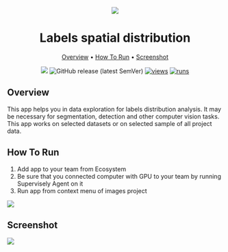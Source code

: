 <div align="center" markdown> 

<img src="https://i.imgur.com/MGi3NXG.jpg"/>

# Labels spatial distribution
  
<p align="center">

  <a href="#overview">Overview</a> •
  <a href="#How-To-Run">How To Run</a> •
  <a href="#Explanation">Screenshot</a>
</p>

[![](https://img.shields.io/badge/slack-chat-green.svg?logo=slack)](https://supervise.ly/slack) 
![GitHub release (latest SemVer)](https://img.shields.io/github/v/release/supervisely-ecosystem/labels-spatial-distribution)
[![views](https://app.supervise.ly/public/api/v3/ecosystem.counters?repo=supervisely-ecosystem/labels-spatial-distribution&counter=views&label=views&123)](https://supervise.ly)
[![runs](https://app.supervise.ly/public/api/v3/ecosystem.counters?repo=supervisely-ecosystem/labels-spatial-distribution&counter=runs&label=runs&123)](https://supervise.ly)

</div>

## Overview 

This app helps you in data exploration for labels distribution analysis. It may be necessary for segmentation, detection and other computer vision tasks. This app works on selected datasets or on selected sample of all project data.

## How To Run

1. Add app to your team from Ecosystem
2. Be sure that you connected computer with GPU to your team by running Supervisely Agent on it
3. Run app from context menu of images project

<img src="https://i.imgur.com/31rdu2F.png" />


## Screenshot

<img src="https://i.imgur.com/G2hWaGf.png"/>